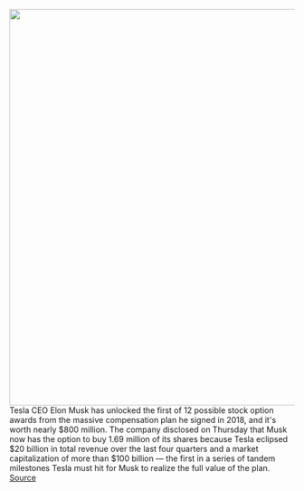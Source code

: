 <img src='https://cdn.vox-cdn.com/thumbor/Wwl8S93r59Hz--Y-dEjD-uWhY7c=/0x0:4000x2730/1200x800/filters:focal(1680x1045:2320x1685)/cdn.vox-cdn.com/uploads/chorus_image/image/66865899/1192521427.jpg.0.jpg' width='700px' /><br/>
Tesla CEO Elon Musk has unlocked the first of 12 possible stock option awards from the massive compensation plan he signed in 2018, and it's worth nearly $800 million. The company disclosed on Thursday that Musk now has the option to buy 1.69 million of its shares because Tesla eclipsed $20 billion in total revenue over the last four quarters and a market capitalization of more than $100 billion — the first in a series of tandem milestones Tesla must hit for Musk to realize the full value of the plan.
<a href='https://www.theverge.com/2020/5/28/21273882/elon-musk-tesla-compensation-plan-stock-award-dollars'> Source <a/>